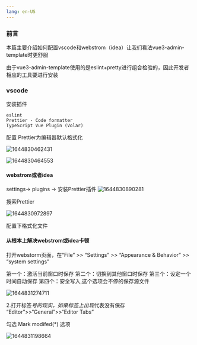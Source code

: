 ```yaml
---
lang: en-US
---
```


### 前言

本篇主要介绍如何配置vscode和webstrom（idea）让我们看法vue3-admin-template时更舒服

由于vue3-admin-template使用的是eslint+pretty进行组合检验的，因此开发者相应的工具要进行安装



### vscode

安装插件

```
eslint
Prettier - Code formatter
TypeScript Vue Plugin (Volar)
```

配置 Prettier为编辑器默认格式化


![1644830462431](https://github.jzfai.top/file/vap-assets/1644830462431.png)

![1644830464553](https://github.jzfai.top/file/vap-assets/1644830464553.png)



#### webstrom或者idea

settings-> plugins -> 安装Prettier插件
![1644830890281](https://github.jzfai.top/file/vap-assets/1644830890281.png)

搜索Prettier

![1644830972897](https://github.jzfai.top/file/vap-assets/1644830972897.png)

配置下格式化文件

[//]: # ({**/*,*}.{js,ts,jsx,tsx,vue,json,scss,less})





#### 从根本上解决webstrom或idea卡顿

打开webstorm页面，在“File” >> “Settings” >> “Appearance & Behavior” >> “system settings”

第一个：激活当前窗口时保存
第二个：切换到其他窗口时保存
第三个：设定一个时间自动保存
第四个：安全写入,这个选项会不停的保存源文件


![1644831274711](https://github.jzfai.top/file/vap-assets/1644831274711.png)

2.打开标签*号的现实，如果标签上出现*代表没有保存 “Editor”>>“General”>>“Editor Tabs”

勾选 Mark modifed(*) 选项

![1644831198664](https://github.jzfai.top/file/vap-assets/1644831198664.png)
